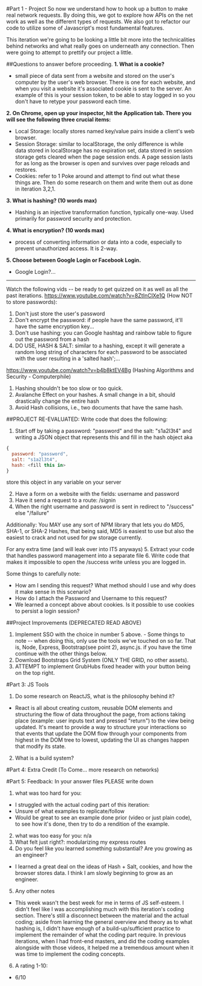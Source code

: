 #Part 1 - Project
So now we understand how to hook up a button to make real network requests. By doing this, we got to explore how APIs on the net work as well as the different types of requests. 
We also got to refactor our code to utilize some of Javascript's most fundamental features.

This iteration we're going to be looking a little bit more into the technicalities behind networks and what really goes on underneath any connection. Then were going to attempt to prettify our project a little.

##Questions to answer before proceeding.
__1. What is a cookie?__
  * small piece of data sent from a website and stored on the user's computer by the user's web browser. There is one for each website, and when you visit a website it's associated cookie is sent to the server. An example of this is your session token, to be able to stay logged in so you don't have to retype your password each time.
   
__2. On Chrome, open up your inspector, hit the Application tab. There you will see the following three crucial items:__
  * Local Storage: locally stores named key/value pairs inside a client's web browser.
  * Session Storage: similar to localStorage, the only difference is while data stored in localStorage has no expiration set, data stored in session storage gets cleared when the page session ends. A page session lasts for as long as the browser is open and survives over page reloads and restores.
  * Cookies: refer to 1
  Poke around and attempt to find out what these things are. Then do some research on them and write them out as done in iteration 3,2,1.
    
__3. What is hashing? (10 words max)__
 * Hashing is an injective transformation function, typically one-way. Used primarily for password security and protection.
   
__4. What is encryption? (10 words max)__
 * process of converting information or data into a code, especially to prevent unauthorized access. It is 2-way.
   
__5. Choose between Google Login or Facebook Login.__
 * Google Login?...
 

------------------------
Watch the following vids -- be ready to get quizzed on it as well as all the past iterations.
https://www.youtube.com/watch?v=8ZtInClXe1Q (How NOT to store passwords):
   1. Don't just store the user's password
   2. Don't encrypt the password: if people have the same password, it'll have the same encryption key...
   3. Don't use hashing: you can Google hashtag and rainbow table to figure out the password from a hash
   4. DO USE, HASH & SALT: similar to a hashing, except it will generate a random long string of characters for each password to be associated with the user resulting in a 'salted hash';...
      
https://www.youtube.com/watch?v=b4b8ktEV4Bg (Hashing Algorithms and Security - Computerphile)
   1. Hashing shouldn't be too slow or too quick.
   2. Avalanche Effect on your hashes. A small change in a bit, should drastically change the entire hash
   3. Avoid Hash collisions, i.e., two documents that have the same hash.


##PROJECT RE-EVALUATED:
Write code that does the following:

1. Start off by taking a password: "password" and the salt: "s1a2l3t4" and writing a JSON object that represents this  and fill in the hash object aka 
```javascript
{
  password: "password",
  salt: "s1a2l3t4",
  hash: <fill this in>
}
```
store this object in any variable on your server

2. Have a form on a website with the fields: username and password
3. Have it send a request to a route: /signin
4. When the right username and password is sent in redirect to "/success" else "/failure"

Additionally: You MAY use any sort of NPM library that lets you do MD5, SHA-1, or SHA-2 Hashes, that being said, MD5 is easiest to use but also the easiest to crack and not used for pw storage currently.

For any extra time (and will leak over into IT5 anyways)
5. Extract your code that handles password management into a separate file
6. Write code that makes it impossible to open the /success write unless you are logged in.

Some things to carefully note:
* How am I sending this request? What method should I use and why does it make sense in this scenario?
* How do I attach the Password and Username to this request?
* We learned a concept above about cookies. Is it possible to use cookies to persist a login session?

##Project Improvements (DEPRECATED READ ABOVE)
1. Implement SSO with the choice in number 5 above.  - Some things to note -- when doing this, only use the tools we've touched on so far. That is, Node, Express, Bootstrap(see point 2), async.js.
if you have the time continue with the other things below.
2. Download Bootstraps Grid System (ONLY THE GRID, no other assets).
3. ATTEMPT to implement GrubHubs fixed header with your button being on the top right. 

#Part 3: JS Tools
1. Do some research on ReactJS, what is the philosophy behind it? 
 * React is all about creating custom, reusable DOM elements and structuring the flow of data throughout the page, from actions taking place (example: user inputs text and pressed "return") to the view being updated. It's meant to provide a way to structure your interactions so that events that update the DOM flow through your components from highest in the DOM tree to lowest, updating the UI as changes happen that modify its state.
2. What is a build system? 


#Part 4: Extra Credit (To Come... more research on networks)

#Part 5: Feedback:
In your answer files PLEASE write down 
1. what was too hard for you: 
 * I struggled with the actual coding part of this iteration:
  * Unsure of what examples to replicate/follow
   * Would be great to see an example done prior (video or just plain code), to see how it's done, then try to do a rendition of the example. 
2. what was too easy for you: n/a
3. What felt just right?: modularizing my express routes
4. Do you feel like you learned something substantial? Are you growing as an engineer? 
 * I learned a great deal on the ideas of Hash + Salt, cookies, and how the browser stores data. I think I am slowly beginning to grow as an engineer.
5. Any other notes
 * This week wasn't the best week for me in terms of JS self-esteem. I didn't feel like I was accomplishing much with this iteration's coding section. There's still a disconnect between the material and the actual coding; aside from learning the general overview and theory as to what hashing is, I didn't have enough of a build-up/sufficient practice to implement the remainder of what the coding part require. In previous iterations, when I had front-end masters, and did the coding examples alongside with those videos, it helped me a tremendous amount when it was time to implement the coding concepts.
6. A rating 1-10:
 * 6/10

